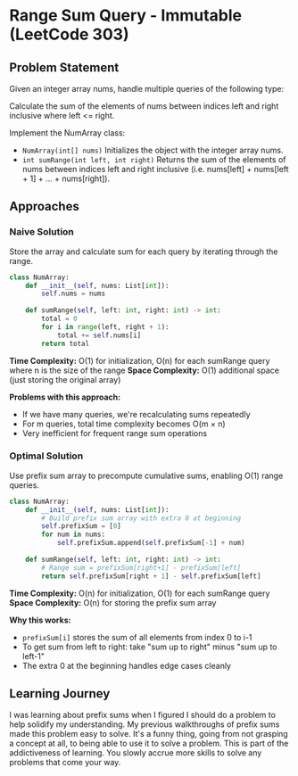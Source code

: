 # Range Sum Query - Immutable (LeetCode 303)

## Problem Statement

Given an integer array nums, handle multiple queries of the following type:

Calculate the sum of the elements of nums between indices left and right inclusive where left <= right.

Implement the NumArray class:

- `NumArray(int[] nums)` Initializes the object with the integer array nums.
- `int sumRange(int left, int right)` Returns the sum of the elements of nums between indices left and right inclusive (i.e. nums[left] + nums[left + 1] + ... + nums[right]).

## Approaches

### Naive Solution

Store the array and calculate sum for each query by iterating through the range.

```python
class NumArray:
    def __init__(self, nums: List[int]):
        self.nums = nums
    
    def sumRange(self, left: int, right: int) -> int:
        total = 0
        for i in range(left, right + 1):
            total += self.nums[i]
        return total
```

**Time Complexity:** O(1) for initialization, O(n) for each sumRange query where n is the size of the range
**Space Complexity:** O(1) additional space (just storing the original array)

**Problems with this approach:**
- If we have many queries, we're recalculating sums repeatedly
- For m queries, total time complexity becomes O(m × n)
- Very inefficient for frequent range sum operations

### Optimal Solution

Use prefix sum array to precompute cumulative sums, enabling O(1) range queries.

```python
class NumArray:
    def __init__(self, nums: List[int]):
        # Build prefix sum array with extra 0 at beginning
        self.prefixSum = [0]
        for num in nums:
            self.prefixSum.append(self.prefixSum[-1] + num)
    
    def sumRange(self, left: int, right: int) -> int:
        # Range sum = prefixSum[right+1] - prefixSum[left]
        return self.prefixSum[right + 1] - self.prefixSum[left]
```

**Time Complexity:** O(n) for initialization, O(1) for each sumRange query
**Space Complexity:** O(n) for storing the prefix sum array

**Why this works:**
- `prefixSum[i]` stores the sum of all elements from index 0 to i-1
- To get sum from left to right: take "sum up to right" minus "sum up to left-1"
- The extra 0 at the beginning handles edge cases cleanly

## Learning Journey

I was learning about prefix sums when I figured I should do a problem to help solidify my understanding. My previous walkthroughs of prefix sums made this problem easy to solve. It's a funny thing, going from not grasping a concept at all, to being able to use it to solve a problem. This is part of the addictiveness of learning. You slowly accrue more skills to solve any problems that come your way.